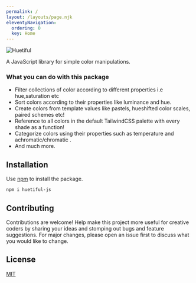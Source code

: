 ```yaml
---
permalink: /
layout: /layouts/page.njk
eleventyNavigation:
  ordering: 0
  key: Home
---
```


![Huetiful](./content/images/huetiful-logo.png)

A JavaScript library for simple color manipulations.

### What you can do with this package

- Filter collections of color according to different properties i.e hue,saturation etc
- Sort colors according to their properties like luminance and hue.
- Create colors from template values like pastels, hueshifted color scales, paired schemes etc!
- Reference to all colors in the default TailwindCSS palette with every shade as a function!
- Categorize colors using their properties such as temperature and achromatic/chromatic .
- And much more.

## Installation

Use [npm](https://www.npmjs.com/package/huetiful-js) to install the package.

```bash
npm i huetiful-js
```

## Contributing

Contributions are welcome! Help make this project more useful for creative coders by sharing your ideas and stomping out bugs and feature suggestions. For major changes, please open an issue first to discuss what you would like to change.

## License

[MIT](https://choosealicense.com/licenses/mit/)
